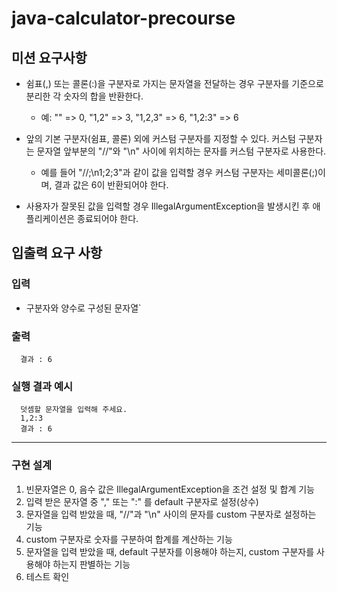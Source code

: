 # java-calculator-precourse

## 미션 요구사항
* 쉼표(,) 또는 콜론(:)을 구분자로 가지는 문자열을 전달하는 경우 구분자를 기준으로 분리한 각 숫자의 합을 반환한다.
    * 예: "" => 0, "1,2" => 3, "1,2,3" => 6, "1,2:3" => 6


* 앞의 기본 구분자(쉼표, 콜론) 외에 커스텀 구분자를 지정할 수 있다. 커스텀 구분자는 문자열 앞부분의 "//"와 "\n" 사이에 위치하는 문자를 커스텀 구분자로 사용한다.
    * 예를 들어 "//;\n1;2;3"과 같이 값을 입력할 경우 커스텀 구분자는 세미콜론(;)이며, 결과 값은 6이 반환되어야 한다.


* 사용자가 잘못된 값을 입력할 경우 IllegalArgumentException을 발생시킨 후 애플리케이션은 종료되어야 한다.
## 입출력 요구 사항
### 입력
* 구분자와 양수로 구성된 문자열`

### 출력
```
  결과 : 6
```
### 실행 결과 예시
```
  덧셈할 문자열을 입력해 주세요.
  1,2:3
  결과 : 6
```

---
### 구현 설계

1. 빈문자열은 0, 음수 값은 IllegalArgumentException을 조건 설정 및 합계 기능
2. 입력 받은 문자열 중 "," 또는 ":" 를 default 구분자로 설정(상수)
4. 문자열을 입력 받았을 때, "//"과 "\n" 사이의 문자를 custom 구분자로 설정하는 기능
5. custom 구분자로 숫자를 구분하여 합계를 계산하는 기능
6. 문자열을 입력 받았을 때, default 구분자를 이용해야 하는지, custom 구분자를 사용해야 하는지 판별하는 기능
7. 테스트 확인
